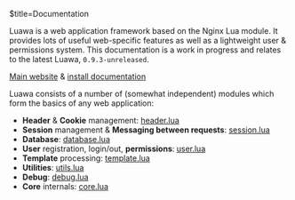 $title=Documentation

Luawa is a web application framework based on the Nginx Lua module. It provides lots of useful web-specific features as well as a lightweight user & permissions system. This documentation is a work in progress and relates to the latest Luawa, `0.9.3-unreleased`.

[Main website](http://luawa.com) & [install documentation](/install)

Luawa consists of a number of (somewhat independent) modules which form the basics of any web application:

+ **Header** & **Cookie** management: [header.lua](/header)
+ **Session** management & **Messaging between requests**: [session.lua](/session)
+ **Database**: [database.lua](/database)
+ **User** registration, login/out, **permissions**: [user.lua](/user)
+ **Template** processing: [template.lua](/template)
+ **Utilities**: [utils.lua](/utils)
+ **Debug**: [debug.lua](/debug)
+ **Core** internals: [core.lua](/core)
